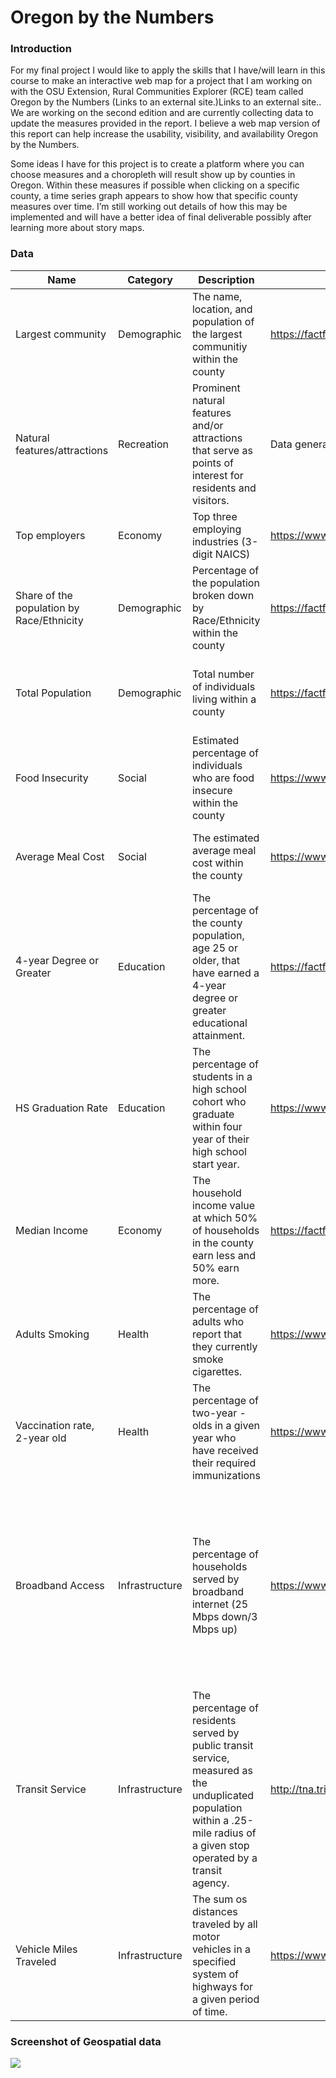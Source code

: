# Oregon by the Numbers

### Introduction
For my final project I would like to apply the skills that I have/will learn in this course to make an interactive web map for a project that I am working on with the OSU Extension, Rural Communities Explorer (RCE) team called Oregon by the Numbers (Links to an external site.)Links to an external site.. We are working on the second edition and are currently collecting data to update the measures provided in the report. I believe a web map version of this report can help increase the usability, visibility, and availability Oregon by the Numbers.

Some ideas I have for this project is to create a platform where you can choose measures and a choropleth will result show up by counties in Oregon. Within these measures if possible when clicking on a specific county, a time series graph appears to show how that specific county measures over time. I’m still working out details of how this may be implemented and will have a better idea of final deliverable possibly after learning more about story maps.

### Data

| Name                                      | Category       | Description                                                  | URL Link                                                     | Memo                                                         |
| ----------------------------------------- | -------------- | ------------------------------------------------------------ | ------------------------------------------------------------ | ------------------------------------------------------------ |
| Largest community                         | Demographic    | The name, location, and population of the largest communitiy within the county | https://factfinder.census.gov/faces/nav/jsf/pages/searchresults.xhtml?refresh=t | Table: B01003 Year: 2012-2016 (5-year estimates)             |
| Natural features/attractions              | Recreation     | Prominent natural features and/or attractions that serve as points of interest for residents and visitors. | Data generated by  examining online presence of named attractions. | Source: Rural Communites Explorer, 2018                      |
| Top employers                             | Economy        | Top three employing industries (3-digit NAICS)               | https://www.qualityinfo.org/ed-ewind/?at=1&t1=0~4101000000~00~5~0~0~00000~2019~00 |                                                              |
| Share of the population by Race/Ethnicity | Demographic    | Percentage of the population broken down by Race/Ethnicity within the county | https://factfinder.census.gov/faces/nav/jsf/pages/searchresults.xhtml?refresh=t | Table: B03002 Year: 2012-2016 (5-year estimates)             |
| Total Population                          | Demographic    | Total number of individuals living within a county           | https://factfinder.census.gov/faces/nav/jsf/pages/searchresults.xhtml?refresh=t | Table: B01003 Year: 2012-2016 (5-year estimates)             |
| Food Insecurity                           | Social         | Estimated percentage of individuals who are food insecure within the county | https://www.feedingamerica.org/                              | Sharable master data file received by data request           |
| Average Meal Cost                         | Social         | The estimated average meal cost within the county            | https://www.feedingamerica.org/                              | Sharable master data file received by data request           |
| 4-year Degree or Greater                  | Education      | The percentage of the county population, age 25 or older, that have earned a 4-year degree or greater educational attainment. | https://factfinder.census.gov/faces/nav/jsf/pages/searchresults.xhtml?refresh=t | Table: DP02 Year: 2012-2016 (5-year estimates)               |
| HS Graduation Rate                        | Education      | The percentage of students in a high school cohort who graduate within four year of their high school start year. | https://www.oregon.gov/ode/reports-and-data/students/Pages/Cohort-Graduation-Rate.aspx |                                                              |
| Median Income                             | Economy        | The household income value at which 50% of households in the county earn less and 50% earn more. | https://factfinder.census.gov/faces/nav/jsf/pages/searchresults.xhtml?refresh=t | Table: B19013 Year: 2012-2016 (5-year estimates)             |
| Adults Smoking                            | Health         | The percentage of adults who report that they currently smoke cigarettes. | https://www.oregon.gov/oha/ph/BirthDeathCertificates/Surveys/AdultBehaviorRisk/county/Pages/index.aspx |                                                              |
| Vaccination rate, 2-year old              | Health         | The percentage of two-year -olds in a given year who have received their required immunizations | https://www.oregon.gov/oha/PH/PREVENTIONWELLNESS/VACCINESIMMUNIZATION/Pages/researchchild.aspx |                                                              |
| Broadband Access                          | Infrastructure | The percentage of households served by broadband internet (25 Mbps down/3 Mbps up) | https://www.fcc.gov/general/broadband-deployment-data-fcc-form-477 | FCC form 477 is reported at the block level, The FCC also provides block level household estimates. These two tables are related and this measured is estimated. |
| Transit Service                           | Infrastructure | The percentage of residents served by public transit service, measured as the unduplicated population within a .25-mile radius of a given stop operated by a transit agency. | http://tna.trilliumtransit.com/?&n=--&dbindex=10             | Data dump report is used to generate county level data       |
| Vehicle Miles Traveled                    | Infrastructure | The sum os distances traveled by all motor vehicles in a specified system of highways for a given period of time. | https://www.oregon.gov/odot/DATA/Pages/Traffic-Counting.aspx |                                                              |

### Screenshot of Geospatial data
![](https://benjiantolin.github.io/img/OregonCounties.png)
